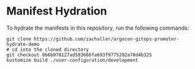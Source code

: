 # Manifest Hydration

To hydrate the manifests in this repository, run the following commands:

```shell
git clone https://github.com/zachaller/argocon-gitops-promoter-hydrate-demo
# cd into the cloned directory
git checkout 0b6b078127ad583666fa693f9775292a70d4b325
kustomize build ./user-configuration/development
```
